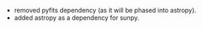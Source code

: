 * removed pyfits dependency (as it will be phased into astropy).
* added astropy as a dependency for sunpy.